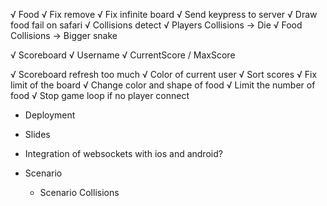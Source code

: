 √ Food
√ Fix remove
√ Fix infinite board
√ Send keypress to server
√ Draw food fail on safari
√ Collisions detect
    √ Players Collisions -> Die
    √ Food Collisions -> Bigger snake

√ Scoreboard
    √ Username
    √ CurrentScore / MaxScore

√ Scoreboard refresh too much
√ Color of current user
√ Sort scores
√ Fix limit of the board
√ Change color and shape of food
√ Limit the number of food
√ Stop game loop if no player connect
* Deployment

* Slides
* Integration of websockets with ios and android?

* Scenario
    * Scenario Collisions